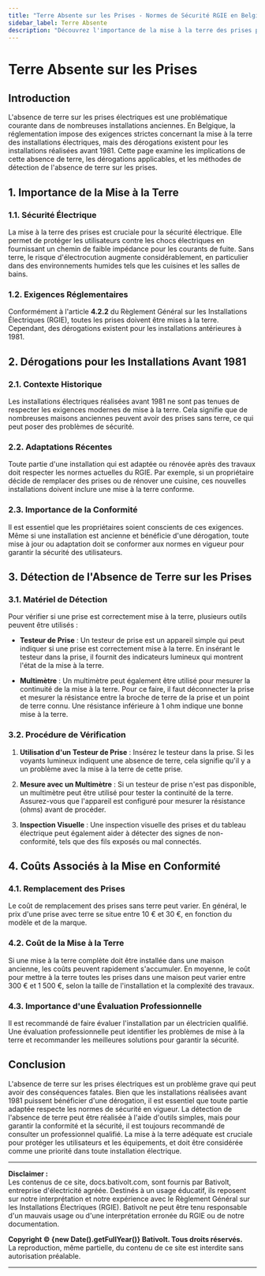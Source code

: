 ```yaml
---
title: "Terre Absente sur les Prises - Normes de Sécurité RGIE en Belgique"
sidebar_label: Terre Absente
description: "Découvrez l'importance de la mise à la terre des prises pour la sécurité électrique selon le RGIE. Apprenez les risques d'absence de terre et les obligations de conformité en Belgique."
---
```


# Terre Absente sur les Prises

## Introduction

L'absence de terre sur les prises électriques est une problématique courante dans de nombreuses installations anciennes. En Belgique, la réglementation impose des exigences strictes concernant la mise à la terre des installations électriques, mais des dérogations existent pour les installations réalisées avant 1981. Cette page examine les implications de cette absence de terre, les dérogations applicables, et les méthodes de détection de l'absence de terre sur les prises.

## 1. Importance de la Mise à la Terre

### 1.1. Sécurité Électrique

La mise à la terre des prises est cruciale pour la sécurité électrique. Elle permet de protéger les utilisateurs contre les chocs électriques en fournissant un chemin de faible impédance pour les courants de fuite. Sans terre, le risque d'électrocution augmente considérablement, en particulier dans des environnements humides tels que les cuisines et les salles de bains.

### 1.2. Exigences Réglementaires

Conformément à l'article **4.2.2** du Règlement Général sur les Installations Électriques (RGIE), toutes les prises doivent être mises à la terre. Cependant, des dérogations existent pour les installations antérieures à 1981.

## 2. Dérogations pour les Installations Avant 1981

### 2.1. Contexte Historique

Les installations électriques réalisées avant 1981 ne sont pas tenues de respecter les exigences modernes de mise à la terre. Cela signifie que de nombreuses maisons anciennes peuvent avoir des prises sans terre, ce qui peut poser des problèmes de sécurité.

### 2.2. Adaptations Récentes

Toute partie d'une installation qui est adaptée ou rénovée après des travaux doit respecter les normes actuelles du RGIE. Par exemple, si un propriétaire décide de remplacer des prises ou de rénover une cuisine, ces nouvelles installations doivent inclure une mise à la terre conforme.

### 2.3. Importance de la Conformité

Il est essentiel que les propriétaires soient conscients de ces exigences. Même si une installation est ancienne et bénéficie d'une dérogation, toute mise à jour ou adaptation doit se conformer aux normes en vigueur pour garantir la sécurité des utilisateurs.

## 3. Détection de l'Absence de Terre sur les Prises

### 3.1. Matériel de Détection

Pour vérifier si une prise est correctement mise à la terre, plusieurs outils peuvent être utilisés :

- **Testeur de Prise** : Un testeur de prise est un appareil simple qui peut indiquer si une prise est correctement mise à la terre. En insérant le testeur dans la prise, il fournit des indicateurs lumineux qui montrent l'état de la mise à la terre.
  
- **Multimètre** : Un multimètre peut également être utilisé pour mesurer la continuité de la mise à la terre. Pour ce faire, il faut déconnecter la prise et mesurer la résistance entre la broche de terre de la prise et un point de terre connu. Une résistance inférieure à 1 ohm indique une bonne mise à la terre.

### 3.2. Procédure de Vérification

1. **Utilisation d'un Testeur de Prise** : Insérez le testeur dans la prise. Si les voyants lumineux indiquent une absence de terre, cela signifie qu'il y a un problème avec la mise à la terre de cette prise.

2. **Mesure avec un Multimètre** : Si un testeur de prise n'est pas disponible, un multimètre peut être utilisé pour tester la continuité de la terre. Assurez-vous que l'appareil est configuré pour mesurer la résistance (ohms) avant de procéder.

3. **Inspection Visuelle** : Une inspection visuelle des prises et du tableau électrique peut également aider à détecter des signes de non-conformité, tels que des fils exposés ou mal connectés.

## 4. Coûts Associés à la Mise en Conformité

### 4.1. Remplacement des Prises

Le coût de remplacement des prises sans terre peut varier. En général, le prix d'une prise avec terre se situe entre 10 € et 30 €, en fonction du modèle et de la marque.

### 4.2. Coût de la Mise à la Terre

Si une mise à la terre complète doit être installée dans une maison ancienne, les coûts peuvent rapidement s'accumuler. En moyenne, le coût pour mettre à la terre toutes les prises dans une maison peut varier entre 300 € et 1 500 €, selon la taille de l'installation et la complexité des travaux.

### 4.3. Importance d'une Évaluation Professionnelle

Il est recommandé de faire évaluer l'installation par un électricien qualifié. Une évaluation professionnelle peut identifier les problèmes de mise à la terre et recommander les meilleures solutions pour garantir la sécurité.

## Conclusion

L'absence de terre sur les prises électriques est un problème grave qui peut avoir des conséquences fatales. Bien que les installations réalisées avant 1981 puissent bénéficier d'une dérogation, il est essentiel que toute partie adaptée respecte les normes de sécurité en vigueur. La détection de l'absence de terre peut être réalisée à l'aide d'outils simples, mais pour garantir la conformité et la sécurité, il est toujours recommandé de consulter un professionnel qualifié. La mise à la terre adéquate est cruciale pour protéger les utilisateurs et les équipements, et doit être considérée comme une priorité dans toute installation électrique.

---

**Disclaimer :**  
Les contenus de ce site, docs.bativolt.com, sont fournis par Bativolt, entreprise d'électricité agréée. Destinés à un usage éducatif, ils reposent sur notre interprétation et notre expérience avec le Règlement Général sur les Installations Électriques (RGIE). Bativolt ne peut être tenu responsable d'un mauvais usage ou d'une interprétation erronée du RGIE ou de notre documentation.

**Copyright © {new Date().getFullYear()} Bativolt. Tous droits réservés.**  
La reproduction, même partielle, du contenu de ce site est interdite sans autorisation préalable.

---
